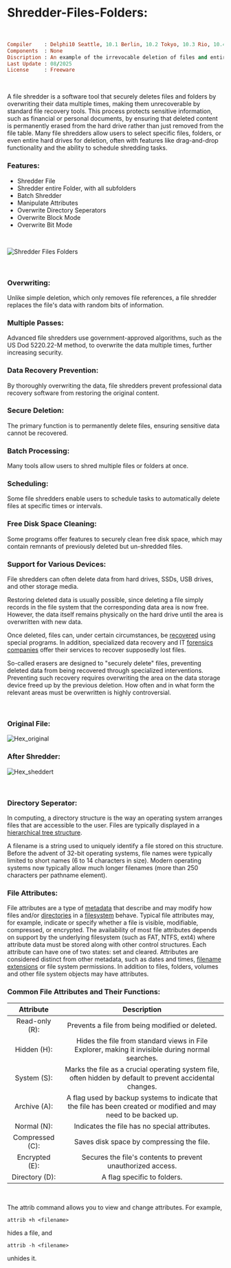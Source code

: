 # Shredder-Files-Folders:

</br>

```ruby
Compiler    : Delphi10 Seattle, 10.1 Berlin, 10.2 Tokyo, 10.3 Rio, 10.4 Sydney, 11 Alexandria, 12 Athens
Components  : None
Discription : An example of the irrevocable deletion of files and entire folders.
Last Update : 08/2025
License     : Freeware
```

</br>

A file shredder is a software tool that securely deletes files and folders by overwriting their data multiple times, making them unrecoverable by standard file recovery tools. This process protects sensitive information, such as financial or personal documents, by ensuring that deleted content is permanently erased from the hard drive rather than just removed from the file table. Many file shredders allow users to select specific files, folders, or even entire hard drives for deletion, often with features like drag-and-drop functionality and the ability to schedule shredding tasks. 

### Features:
* Shredder File
* Shredder entire Folder, with all subfolders
* Batch Shredder
* Manipulate Attributes
* Overwrite Directory Seperators
* Overwrite Block Mode
* Overwrite Bit Mode


</br>

![Shredder Files Folders](https://github.com/user-attachments/assets/4b21d4f9-9d69-4aee-992f-9e7b18583be7)

</br>

### Overwriting:
Unlike simple deletion, which only removes file references, a file shredder replaces the file's data with random bits of information. 

### Multiple Passes:
Advanced file shredders use government-approved algorithms, such as the US Dod 5220.22-M method, to overwrite the data multiple times, further increasing security. 
### Data Recovery Prevention:
By thoroughly overwriting the data, file shredders prevent professional data recovery software from restoring the original content. 

### Secure Deletion:
The primary function is to permanently delete files, ensuring sensitive data cannot be recovered. 

### Batch Processing:
Many tools allow users to shred multiple files or folders at once. 

### Scheduling:
Some file shredders enable users to schedule tasks to automatically delete files at specific times or intervals. 

### Free Disk Space Cleaning:
Some programs offer features to securely clean free disk space, which may contain remnants of previously deleted but un-shredded files. 

### Support for Various Devices:
File shredders can often delete data from hard drives, SSDs, USB drives, and other storage media. 

Restoring deleted data is usually possible, since deleting a file simply records in the file system that the corresponding data area is now free. However, the data itself remains physically on the hard drive until the area is overwritten with new data.

Once deleted, files can, under certain circumstances, be [recovered](https://en.wikipedia.org/wiki/Data_recovery) using special programs. In addition, specialized data recovery and IT [forensics companies](https://en.wikipedia.org/wiki/Forensic_Files) offer their services to recover supposedly lost files.

So-called erasers are designed to "securely delete" files, preventing deleted data from being recovered through specialized interventions. Preventing such recovery requires overwriting the area on the data storage device freed up by the previous deletion. How often and in what form the relevant areas must be overwritten is highly controversial.

</br>

### Original File:

![Hex_original](https://github.com/user-attachments/assets/27041393-fc16-4a26-ae9c-34bf5ccd13b4)

### After Shredder:

![Hex_sheddert](https://github.com/user-attachments/assets/dac00bc9-6a64-4b05-9a73-9ddf3a4efde1)

</br>

### Directory Seperator:
In computing, a directory structure is the way an operating system arranges files that are accessible to the user. Files are typically displayed in a [hierarchical tree structure](https://en.wikipedia.org/wiki/Tree_structure).

A filename is a string used to uniquely identify a file stored on this structure. Before the advent of 32-bit operating systems, file names were typically limited to short names (6 to 14 characters in size). Modern operating systems now typically allow much longer filenames (more than 250 characters per pathname element).

### File Attributes:
File attributes are a type of [metadata](https://en.wikipedia.org/wiki/Metadata) that describe and may modify how files and/or [directories](https://en.wikipedia.org/wiki/Directory_(computing)) in a [filesystem](https://en.wikipedia.org/wiki/File_system) behave. Typical file attributes may, for example, indicate or specify whether a file is visible, modifiable, compressed, or encrypted. The availability of most file attributes depends on support by the underlying filesystem (such as FAT, NTFS, ext4) where attribute data must be stored along with other control structures. Each attribute can have one of two states: set and cleared. Attributes are considered distinct from other metadata, such as dates and times, [filename extensions](https://en.wikipedia.org/wiki/Filename_extension) or file system permissions. In addition to files, folders, volumes and other file system objects may have attributes.


### Common File Attributes and Their Functions:
| Attribute       | Description                                     |
| :-------------: | :---------------------------------------------: |
| Read-only (R):  | Prevents a file from being modified or deleted. |
| Hidden (H):     | Hides the file from standard views in File Explorer, making it invisible during normal searches. |
| System (S):     | Marks the file as a crucial operating system file, often hidden by default to prevent accidental changes. |
| Archive (A):    | A flag used by backup systems to indicate that the file has been created or modified and may need to be backed up. |
| Normal (N):     | Indicates the file has no special attributes. |
| Compressed (C): | Saves disk space by compressing the file. |
| Encrypted (E):  | Secures the file's contents to prevent unauthorized access. |
| Directory (D):  | A flag specific to folders. |

</br>

The attrib command allows you to view and change attributes. For example, 

```attrib +h <filename>``` 

hides a file, and 

```attrib -h <filename>``` 

unhides it. 

